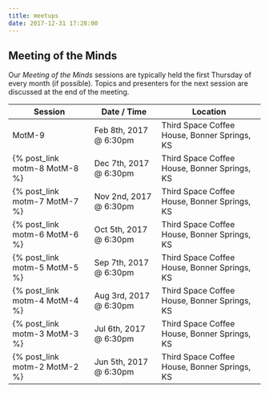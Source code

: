 ```yaml
---
title: meetups
date: 2017-12-31 17:28:00
---
```


## Meeting of the Minds

Our _Meeting of the Minds_ sessions are typically held the first Thursday of every month (if possible).  Topics and presenters for the next session are discussed at the end of the meeting.

| Session                       | Date / Time             | Location                                 |
| ----------------------------- | ----------------------- | ---------------------------------------- |
| MotM-9                        | Feb 8th, 2017 @ 6:30pm | Third Space Coffee House, Bonner Springs, KS |
| {% post_link motm-8 MotM-8 %} | Dec 7th, 2017 @ 6:30pm | Third Space Coffee House, Bonner Springs, KS |
| {% post_link motm-7 MotM-7 %} | Nov 2nd, 2017 @ 6:30pm | Third Space Coffee House, Bonner Springs, KS |
| {% post_link motm-6 MotM-6 %} | Oct 5th, 2017 @ 6:30pm | Third Space Coffee House, Bonner Springs, KS |
| {% post_link motm-5 MotM-5 %} | Sep 7th, 2017 @ 6:30pm | Third Space Coffee House, Bonner Springs, KS |
| {% post_link motm-4 MotM-4 %} | Aug 3rd, 2017 @ 6:30pm | Third Space Coffee House, Bonner Springs, KS |
| {% post_link motm-3 MotM-3 %} | Jul 6th, 2017 @ 6:30pm | Third Space Coffee House, Bonner Springs, KS |
| {% post_link motm-2 MotM-2 %} | Jun 5th, 2017 @ 6:30pm | Third Space Coffee House, Bonner Springs, KS |